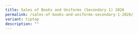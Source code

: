 ```yaml
---
title: Sales of Books and Uniforms (Secondary 1) 2026
permalink: /sales-of-books-and-uniforms-secondary-1-2026/
variant: tiptap
description: ""
---
```

